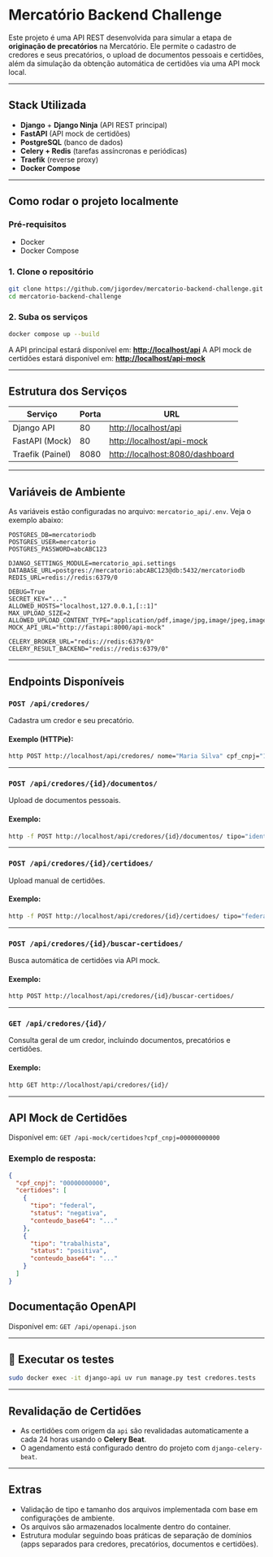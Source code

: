 # Mercatório Backend Challenge

Este projeto é uma API REST desenvolvida para simular a etapa de **originação de precatórios** na Mercatório. Ele permite o cadastro de credores e seus precatórios, o upload de documentos pessoais e certidões, além da simulação da obtenção automática de certidões via uma API mock local.

---

## Stack Utilizada

- **Django** + **Django Ninja** (API REST principal)
- **FastAPI** (API mock de certidões)
- **PostgreSQL** (banco de dados)
- **Celery + Redis** (tarefas assíncronas e periódicas)
- **Traefik** (reverse proxy)
- **Docker Compose**

---

## Como rodar o projeto localmente

### Pré-requisitos

- Docker
- Docker Compose

### 1. Clone o repositório

```bash
git clone https://github.com/jigordev/mercatorio-backend-challenge.git
cd mercatorio-backend-challenge
````

### 2. Suba os serviços

```bash
docker compose up --build
```

A API principal estará disponível em:
**[http://localhost/api](http://localhost/api)**
A API mock de certidões estará disponível em:
**[http://localhost/api-mock](http://localhost/api-mock)**

---

## Estrutura dos Serviços

| Serviço          | Porta | URL                                                                |
| ---------------- | ----- | ------------------------------------------------------------------ |
| Django API       | 80    | [http://localhost/api](http://localhost/api)                               |
| FastAPI (Mock)   | 80    | [http://localhost/api-mock](http://localhost/api-mock)             |
| Traefik (Painel) | 8080  | [http://localhost:8080/dashboard](http://localhost:8080/dashboard) |

---

## Variáveis de Ambiente

As variáveis estão configuradas no arquivo: `mercatorio_api/.env`. Veja o exemplo abaixo:

```env
POSTGRES_DB=mercatoriodb
POSTGRES_USER=mercatorio
POSTGRES_PASSWORD=abcABC123

DJANGO_SETTINGS_MODULE=mercatorio_api.settings
DATABASE_URL=postgres://mercatorio:abcABC123@db:5432/mercatoriodb
REDIS_URL=redis://redis:6379/0

DEBUG=True
SECRET_KEY="..."
ALLOWED_HOSTS="localhost,127.0.0.1,[::1]"
MAX_UPLOAD_SIZE=2
ALLOWED_UPLOAD_CONTENT_TYPE="application/pdf,image/jpg,image/jpeg,image/png"
MOCK_API_URL="http://fastapi:8000/api-mock"

CELERY_BROKER_URL="redis://redis:6379/0"
CELERY_RESULT_BACKEND="redis://redis:6379/0"
```

---

## Endpoints Disponíveis

### `POST /api/credores/`

Cadastra um credor e seu precatório.

#### Exemplo (HTTPie):

```bash
http POST http://localhost/api/credores/ nome="Maria Silva" cpf_cnpj="12345678900" email="maria@example.com" telefone="11999999999" precatorio:='{"numero_precatorio":"0001234-56.2020.8.26.0050","valor_nominal":50000,"foro":"TJSP","data_publicacao":"2023-10-01"}'
```

---

### `POST /api/credores/{id}/documentos/`

Upload de documentos pessoais.

#### Exemplo:

```bash
http -f POST http://localhost/api/credores/{id}/documentos/ tipo="identidade" file@documento.pdf
```

---

### `POST /api/credores/{id}/certidoes/`

Upload manual de certidões.

#### Exemplo:

```bash
http -f POST http://localhost/api/credores/{id}/certidoes/ tipo="federal" status="negativa" file@certidao.pdf
```

---

### `POST /api/credores/{id}/buscar-certidoes/`

Busca automática de certidões via API mock.

#### Exemplo:

```bash
http POST http://localhost/api/credores/{id}/buscar-certidoes/
```

---

### `GET /api/credores/{id}/`

Consulta geral de um credor, incluindo documentos, precatórios e certidões.

#### Exemplo:

```bash
http GET http://localhost/api/credores/{id}/
```

---

## API Mock de Certidões

Disponível em:
`GET /api-mock/certidoes?cpf_cnpj=00000000000`

### Exemplo de resposta:

```json
{
  "cpf_cnpj": "00000000000",
  "certidoes": [
    {
      "tipo": "federal",
      "status": "negativa",
      "conteudo_base64": "..."
    },
    {
      "tipo": "trabalhista",
      "status": "positiva",
      "conteudo_base64": "..."
    }
  ]
}
```

## Documentação OpenAPI
Disponível em:
`GET /api/openapi.json`

---

## 🧪 Executar os testes

```bash
sudo docker exec -it django-api uv run manage.py test credores.tests
```

---

## Revalidação de Certidões

* As certidões com origem da `api` são revalidadas automaticamente a cada 24 horas usando o **Celery Beat**.
* O agendamento está configurado dentro do projeto com `django-celery-beat`.

---

## Extras

* Validação de tipo e tamanho dos arquivos implementada com base em configurações de ambiente.
* Os arquivos são armazenados localmente dentro do container.
* Estrutura modular seguindo boas práticas de separação de domínios (apps separados para credores, precatórios, documentos e certidões).
